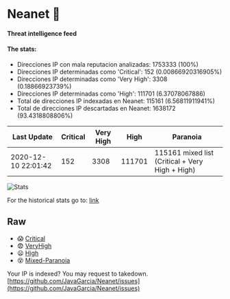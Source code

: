 # Neanet :hocho:
#### Threat intelligence feed
#### The stats:

- Direcciones IP con mala reputacion analizadas: 1753333 (100%)
- Direcciones IP determinadas como 'Critical':  152 (0.00866920316905%)
- Direcciones IP determinadas como 'Very High':  3308 (0.18866923739%)
- Direcciones IP determinadas como 'High':  111701 (6.37078067886)
- Total de direcciones IP indexadas en Neanet:  115161 (6.56811911941%)
- Total de direcciones IP descartadas en Neanet:  1638172 (93.4318808806%)

| Last Update | Critical | Very High | High | Paranoia |
| --- | --- | --- | --- | --- |
| 2020-12-10 22:01:42 | 152 | 3308 | 111701 | 115161 mixed list (Critical + Very High + High)|

![Stats](https://docs.google.com/spreadsheets/d/e/2PACX-1vSnaNMIXVabIpDJjufMlzH7poXnshF3mgd8Is1g9ytUEzVsP5my4Trn8f-xkoLLQ38xpL3HtmUexLo6/pubchart?oid=501124687&format=image)

For the historical stats go to: [link](/stats.csv)
## Raw
- :scream: [Critical](https://raw.githubusercontent.com/JavaGarcia/Neanet/master/blacklists/neanet_critical.txt)
- :fearful: [VeryHigh](https://raw.githubusercontent.com/JavaGarcia/Neanet/master/blacklists/neanet_veryHigh.txtt)
- :frowning: [High](https://raw.githubusercontent.com/JavaGarcia/Neanet/master/blacklists/neanet_high.txt)
- :dizzy_face: [Mixed-Paranoia](https://raw.githubusercontent.com/JavaGarcia/Neanet/master/blacklists/neanet_all.txt)


Your IP is indexed? You may request to takedown. [https://github.com/JavaGarcia/Neanet/issues](https://github.com/JavaGarcia/Neanet/issues)







































































































































































































































































































































































































































































































































































































































































































































































































































































































































































































































































































































































































































































































































































































































































































































































































































































































































































































































































































































































































































































































































































































































































































































































































































































































































































































































































































































































































